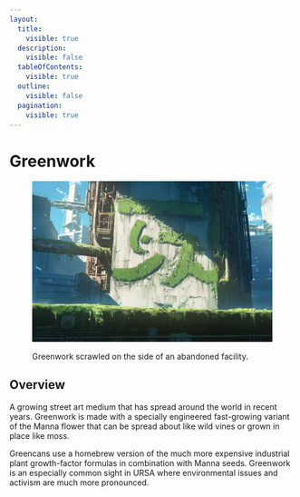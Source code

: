 ```yaml
---
layout:
  title:
    visible: true
  description:
    visible: false
  tableOfContents:
    visible: true
  outline:
    visible: false
  pagination:
    visible: true
---
```


# Greenwork

<figure><img src="../../../.gitbook/assets/greenwork-535.png" alt=""><figcaption><p>Greenwork scrawled on the side of an abandoned facility.</p></figcaption></figure>

## Overview

A growing street art medium that has spread around the world in recent years. Greenwork is made with a specially engineered fast-growing variant of the Manna flower that can be spread about like wild vines or grown in place like moss.

Greencans use a homebrew version of the much more expensive industrial plant growth-factor formulas in combination with Manna seeds. Greenwork is an especially common sight in URSA where environmental issues and activism are much more pronounced.

